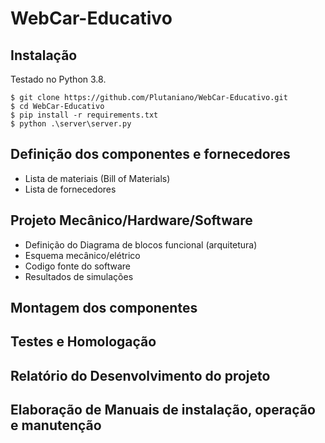 # WebCar-Educativo

## Instalação

Testado no Python 3.8.
```
$ git clone https://github.com/Plutaniano/WebCar-Educativo.git
$ cd WebCar-Educativo
$ pip install -r requirements.txt
$ python .\server\server.py
```

## Definição dos componentes e fornecedores

* Lista de materiais (Bill of Materials)
* Lista de fornecedores

## Projeto Mecânico/Hardware/Software

* Definição do Diagrama de blocos funcional (arquitetura)
* Esquema mecânico/elétrico
* Codigo fonte do software
* Resultados de simulações

## Montagem dos componentes

## Testes e Homologação

## Relatório do Desenvolvimento do projeto

## Elaboração de Manuais de instalação, operação e manutenção

